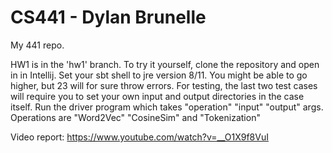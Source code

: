 # CS441 - Dylan Brunelle

My 441 repo. 

HW1 is in the 'hw1' branch. To try it yourself, clone the repository and open in in Intellij. Set your sbt shell to jre version 8/11.
You might be able to go higher, but 23 will for sure throw errors. 
For testing, the last two test cases will require you to set your own input and output directories in the case itself.
Run the driver program which takes "operation" "input" "output" args. Operations are "Word2Vec" "CosineSim" and "Tokenization"

Video report: https://www.youtube.com/watch?v=__O1X9f8VuI
